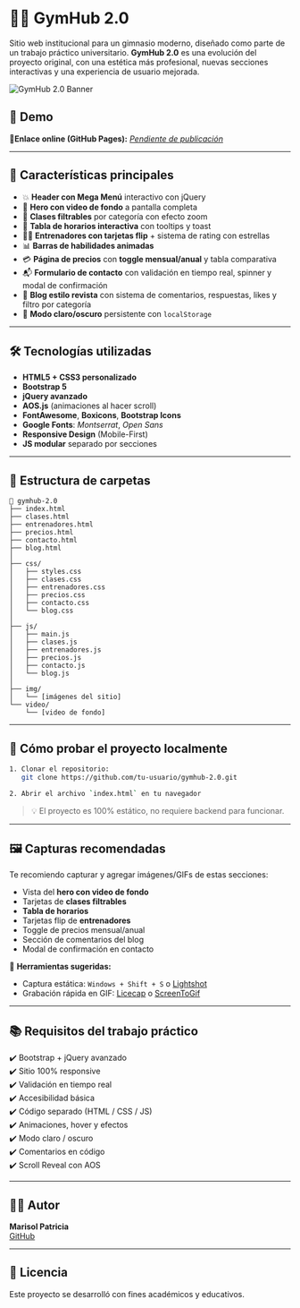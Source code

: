 # 🏋️‍♀️ GymHub 2.0

Sitio web institucional para un gimnasio moderno, diseñado como parte de un trabajo práctico universitario. **GymHub 2.0** es una evolución del proyecto original, con una estética más profesional, nuevas secciones interactivas y una experiencia de usuario mejorada.

![GymHub 2.0 Banner](ruta/a/tu/captura.png)

## 🚀 Demo

📍**Enlace online (GitHub Pages):** _[Pendiente de publicación](#)_

---

## 📌 Características principales

- 💥 **Header con Mega Menú** interactivo con jQuery
- 🎥 **Hero con video de fondo** a pantalla completa
- 🧘 **Clases filtrables** por categoría con efecto zoom
- 📅 **Tabla de horarios interactiva** con tooltips y toast
- 🧑‍🏫 **Entrenadores con tarjetas flip** + sistema de rating con estrellas
- 📊 **Barras de habilidades animadas**
- 💳 **Página de precios** con **toggle mensual/anual** y tabla comparativa
- 📬 **Formulario de contacto** con validación en tiempo real, spinner y modal de confirmación
- 📰 **Blog estilo revista** con sistema de comentarios, respuestas, likes y filtro por categoría
- 🌙 **Modo claro/oscuro** persistente con `localStorage`

---

## 🛠️ Tecnologías utilizadas

- **HTML5 + CSS3 personalizado**
- **Bootstrap 5**
- **jQuery avanzado**
- **AOS.js** (animaciones al hacer scroll)
- **FontAwesome**, **Boxicons**, **Bootstrap Icons**
- **Google Fonts**: *Montserrat*, *Open Sans*
- **Responsive Design** (Mobile-First)
- **JS modular** separado por secciones

---

## 📂 Estructura de carpetas

```
📁 gymhub-2.0
├── index.html
├── clases.html
├── entrenadores.html
├── precios.html
├── contacto.html
├── blog.html
│
├── css/
│   ├── styles.css
│   ├── clases.css
│   ├── entrenadores.css
│   ├── precios.css
│   ├── contacto.css
│   └── blog.css
│
├── js/
│   ├── main.js
│   ├── clases.js
│   ├── entrenadores.js
│   ├── precios.js
│   ├── contacto.js
│   └── blog.js
│
├── img/
│   └── [imágenes del sitio]
└── video/
    └── [video de fondo]
```

---

## 🧪 Cómo probar el proyecto localmente

```bash
1. Clonar el repositorio:
   git clone https://github.com/tu-usuario/gymhub-2.0.git

2. Abrir el archivo `index.html` en tu navegador
```

> 💡 El proyecto es 100% estático, no requiere backend para funcionar.

---

## 🖼️ Capturas recomendadas

Te recomiendo capturar y agregar imágenes/GIFs de estas secciones:
- Vista del **hero con video de fondo**
- Tarjetas de **clases filtrables**
- **Tabla de horarios**
- Tarjetas flip de **entrenadores**
- Toggle de precios mensual/anual
- Sección de comentarios del blog
- Modal de confirmación en contacto

📸 **Herramientas sugeridas:**
- Captura estática: `Windows + Shift + S` o [Lightshot](https://app.prntscr.com/)
- Grabación rápida en GIF: [Licecap](https://www.cockos.com/licecap/) o [ScreenToGif](https://www.screentogif.com/)

---

## 📚 Requisitos del trabajo práctico

✔️ Bootstrap + jQuery avanzado  
✔️ Sitio 100% responsive  
✔️ Validación en tiempo real  
✔️ Accesibilidad básica  
✔️ Código separado (HTML / CSS / JS)  
✔️ Animaciones, hover y efectos  
✔️ Modo claro / oscuro  
✔️ Comentarios en código  
✔️ Scroll Reveal con AOS

---

## 👩‍💻 Autor

**Marisol Patricia**  
[GitHub](https://github.com/marisolpatri77)

---

## 📄 Licencia

Este proyecto se desarrolló con fines académicos y educativos.